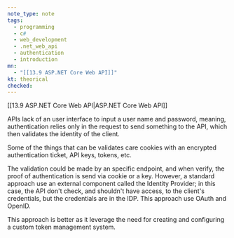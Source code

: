 ```yaml
---
note_type: note
tags:
  - programming
  - c#
  - web_development
  - .net_web_api
  - authentication
  - introduction
mn:
  - "[[13.9 ASP.NET Core Web API]]"
kt: theorical
checked:
---
```

[[13.9 ASP.NET Core Web API|ASP.NET Core Web API]]

APIs lack of an user interface to input a user name and password, meaning, authentication relies only in the request to send something to the API, which then validates the identity of the client. 

Some of the things that can be validates care cookies with an encrypted authentication ticket, API keys, tokens, etc.  

The validation could be made by an specific endpoint, and when verify, the proof of authentication is send via cookie or a key. However, a standard approach use an external component called the Identity Provider; in this case, the API don't check, and shouldn't have access, to the client's credentials, but the credentials are in the IDP. This approach use OAuth and OpenID. 

This approach is better as it leverage the need for creating and configuring a custom token management system. 